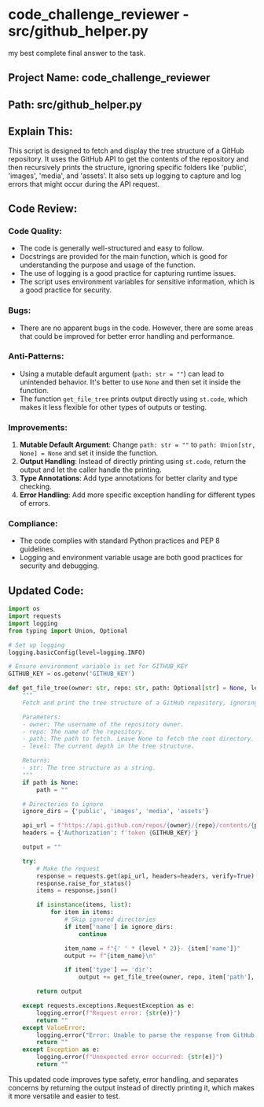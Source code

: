 

# code_challenge_reviewer - src/github_helper.py



my best complete final answer to the task.

## Project Name: code_challenge_reviewer

## Path: src/github_helper.py

## Explain This:
This script is designed to fetch and display the tree structure of a GitHub repository. It uses the GitHub API to get the contents of the repository and then recursively prints the structure, ignoring specific folders like 'public', 'images', 'media', and 'assets'. It also sets up logging to capture and log errors that might occur during the API request.

## Code Review:
### Code Quality:
- The code is generally well-structured and easy to follow.
- Docstrings are provided for the main function, which is good for understanding the purpose and usage of the function.
- The use of logging is a good practice for capturing runtime issues.
- The script uses environment variables for sensitive information, which is a good practice for security.

### Bugs:
- There are no apparent bugs in the code. However, there are some areas that could be improved for better error handling and performance.

### Anti-Patterns:
- Using a mutable default argument (`path: str = ""`) can lead to unintended behavior. It's better to use `None` and then set it inside the function.
- The function `get_file_tree` prints output directly using `st.code`, which makes it less flexible for other types of outputs or testing.

### Improvements:
1. **Mutable Default Argument**: Change `path: str = ""` to `path: Union[str, None] = None` and set it inside the function.
2. **Output Handling**: Instead of directly printing using `st.code`, return the output and let the caller handle the printing.
3. **Type Annotations**: Add type annotations for better clarity and type checking.
4. **Error Handling**: Add more specific exception handling for different types of errors.

### Compliance:
- The code complies with standard Python practices and PEP 8 guidelines.
- Logging and environment variable usage are both good practices for security and debugging.

## Updated Code:
```python
import os
import requests
import logging
from typing import Union, Optional

# Set up logging
logging.basicConfig(level=logging.INFO)

# Ensure environment variable is set for GITHUB_KEY
GITHUB_KEY = os.getenv('GITHUB_KEY')

def get_file_tree(owner: str, repo: str, path: Optional[str] = None, level: int = 0) -> str:
    """
    Fetch and print the tree structure of a GitHub repository, ignoring specific folders.

    Parameters:
    - owner: The username of the repository owner.
    - repo: The name of the repository.
    - path: The path to fetch. Leave None to fetch the root directory.
    - level: The current depth in the tree structure.

    Returns:
    - str: The tree structure as a string.
    """
    if path is None:
        path = ""

    # Directories to ignore
    ignore_dirs = {'public', 'images', 'media', 'assets'}

    api_url = f"https://api.github.com/repos/{owner}/{repo}/contents/{path}"
    headers = {'Authorization': f'token {GITHUB_KEY}'}

    output = ""

    try:
        # Make the request
        response = requests.get(api_url, headers=headers, verify=True)  # Security improvement
        response.raise_for_status()
        items = response.json()

        if isinstance(items, list):
            for item in items:
                # Skip ignored directories
                if item['name'] in ignore_dirs:
                    continue

                item_name = f"{' ' * (level * 2)}- {item['name']}"
                output += f"{item_name}\n"

                if item['type'] == 'dir':
                    output += get_file_tree(owner, repo, item['path'], level + 1)

        return output

    except requests.exceptions.RequestException as e:
        logging.error(f"Request error: {str(e)}")
        return ""
    except ValueError:
        logging.error("Error: Unable to parse the response from GitHub.")
        return ""
    except Exception as e:
        logging.error(f"Unexpected error occurred: {str(e)}")
        return ""
```

This updated code improves type safety, error handling, and separates concerns by returning the output instead of directly printing it, which makes it more versatile and easier to test.


